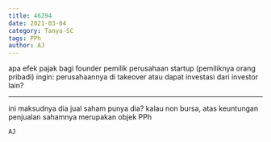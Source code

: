```yaml
---
title: 46294
date: 2021-03-04
category: Tanya-SC
tags: PPh
author: AJ
---
```


apa efek pajak bagi founder pemilik perusahaan startup (pemiliknya orang pribadi) ingin: perusahaannya di takeover atau dapat investasi dari investor lain?

---

ini maksudnya dia jual saham punya dia? kalau non bursa, atas keuntungan penjualan sahamnya merupakan objek PPh

`AJ`
